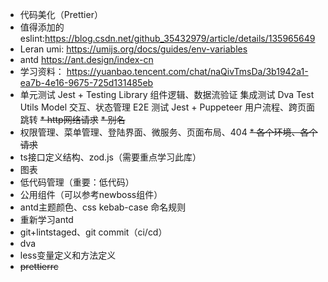 * 代码美化（Prettier）
* 值得添加的eslint:https://blog.csdn.net/github_35432979/article/details/135965649
* Leran umi: https://umijs.org/docs/guides/env-variables
* antd https://ant.design/index-cn
* 学习资料： https://yuanbao.tencent.com/chat/naQivTmsDa/3b1942a1-ea7b-4e16-9675-725d131485eb
* 单元测试	Jest + Testing Library	组件逻辑、数据流验证
  集成测试	Dva Test Utils	Model 交互、状态管理
  E2E 测试	Jest + Puppeteer	用户流程、跨页面跳转
~~* http网络请求~~
~~* 别名~~
* 权限管理、菜单管理、登陆界面、微服务、页面布局、404
~~* 各个环境、各个请求~~
* ts接口定义结构、zod.js（需要重点学习此库）
* 图表
* 低代码管理（重要：低代码）
* 公用组件（可以参考newboss组件）
* antd主题颜色、css kebab-case 命名规则
* 重新学习antd
* git+lintstaged、git commit（ci/cd）
* dva
* less变量定义和方法定义
* ~~prettierrc~~

 
